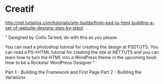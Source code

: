 Creatif
=======

http://net.tutsplus.com/tutorials/site-builds/from-psd-to-html-building-a-set-of-website-designs-step-by-step/

"
Designed by Collis Ta'eed, do with this as you please

You can read a photoshop tutorial for creating the design at PSDTUTS, You can read a PS->HTML tutorial for creating the site at NETTUTS and you can learn how to turn the HTML into a WordPress theme in the upcoming book How to be a Rockstar WordPress Designer
"

Part 1 - Building the Framework and First Page
Part 2 - Building the Variations
